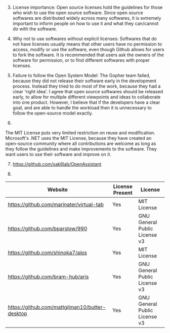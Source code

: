 

3) License importance: 
Open source licenses hold the guidelines for those who wish to use the open source software. Since open source softwares are distributed widely across many softwares, it is extremely important to inform people on how to use it and what they can/cannot do with the software. 

4) Why not to use softwares without explicit licenses: 
Softwares that do not have licenses usually means that other users have no permission to access, modify or use the software, even though Github allows for users to fork the software. It is recommended that users ask the owners of the software for permission, or to find different softwares with proper licenses. 

5) Failure to follow the Open System Model: 
The Gopher team failed, because they did not release their software early in the development process. Instead they tried to do most of the work, because they had a clear 'right idea'. I agree that open source softwares should be released early, to allow for multiple different viewpoints and ideas to collaborate into one product. However, I believe that if the developers have a clear goal, and are able to handle the workload then it is unnecessary to follow the open-source model exactly. 

6) 
The MIT License puts very limited restriction on reuse and modification. Microsoft's .NET uses the MIT License, because they have created an open-source community where all contributions are welcome as long as they follow the guidelines and make improvements to the software. They want users to use their software and improve on it. 

7) https://github.com/sak6lab/OpenAssistant

8) 
| Website      | License Present |     License        |
| ----------- | ----------- | ----------- |
|   https://github.com/marinater/virtual-tab    | Yes       |     MIT License        |
|  https://github.com/bparslow/990  |   Yes     |    GNU General Public License v3       | 
|  https://github.com/shinoka7/aips  |   Yes  |     MIT License |
| https://github.com/bram-hub/aris| Yes | GNU General Public License v3  |
| https://github.com/mattgilman10/butter-desktop| Yes |GNU General Public License v3 |
